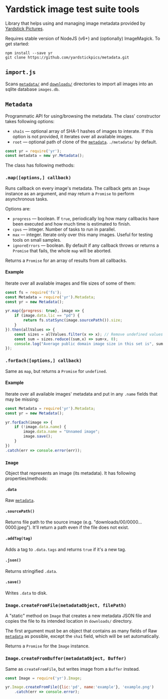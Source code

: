 # Yardstick image test suite tools

Library that helps using and managing image metadata provided by [Yardstick Pictures](https://yardstick.pictures/).

Requires stable version of NodeJS (v6+) and (optionally) ImageMagick. To get started:

    npm install --save yr
    git clone https://github.com/yardstickpics/metadata.git

## `import.js`

Scans [`metadata/`](https://github.com/yardstickpics/metadata#readme) and [`downloads/`](https://yardstick.pictures/#download)
directories to import all images into an sqlite database `images.db`.

## `Metadata`

Programmatic API for using/browsing the metadata. The class' constructor takes following options:

 * `sha1s` — optional array of SHA-1 hashes of images to interate. If this option is not provided, it iterates over all available images.
 * `root` — optional path of clone of the [`metadata`](https://github.com/yardstickpics/metadata). `./metadata/` by default.

```js
const yr = require('yr');
const metadata = new yr.Metadata();
```

The class has following methods:

### `.map([options,] callback)`

Runs callback on every image's metadata. The callback gets an `Image` instance as an argument, and may return a `Promise` to perform asynchronous tasks.

Options are:

 * `progress` — boolean. If `true`, periodically log how many callbacks have been executed and how much time is estimated to finish.
 * `cpus` — integer. Number of tasks to run in parallel.
 * `max` — integer. Iterate only over this many images. Useful for testing tools on small samples.
 * `ignoreErrors` — boolean. By default if any callback throws or returns a `Promise` that fails, the whole `map` will be aborted.

Returns a `Promise` for an array of results from all callbacks.

#### Example

Iterate over all available images and file sizes of some of them:

```js
const fs = require('fs');
const Metadata = require('yr').Metadata;
const yr = new Metadata();

yr.map({progress: true}, image => {
    if (image.data.lic == "pd") {
        return fs.statSync(image.sourcePath()).size;
    }
}).then(allValues => {
    const sizes = allValues.filter(x => x); // Remove undefined values
    const sum = sizes.reduce((sum,x) => sum+x, 0);
    console.log("Average public domain image size in this set is", sum / sizes.length);
});
```

### `.forEach([options,] callback)`

Same as `map`, but returns a `Promise` for `undefined`.

#### Example

Iterate over all available images' metadata and put in any `.name` fields that may be missing:

```js
const Metadata = require('yr').Metadata;
const yr = new Metadata();

yr.forEach(image => {
    if (!image.data.name) {
        image.data.name = "Unnamed image";
        image.save();
    }
})
.catch(err => console.error(err));
```

### `Image`

Object that represents an image (its metadata). It has following properties/methods:

#### `.data`

Raw [`metadata`](https://github.com/yardstickpics/metadata#readme).

#### `.sourcePath()`

Returns file path to the source image (e.g. "downloads/00/0000…0000.jpeg"). It'll return a path even if the file does not exist.

#### `.addTag(tag)`

Adds a tag to `.data.tags` and returns `true` if it's a new tag.

#### `.json()`

Returns stringified `.data`.

#### `.save()`

Writes `.data` to disk.

### `Image.createFromFile(metadataObject, filePath)`

A "static" method on `Image` that creates a new metadata JSON file and copies the file to its intended location in `downloads/` directory.

The first argument must be an object that contains as many fields of Raw [`metadata`](https://github.com/yardstickpics/metadata#readme) as possible, except the `sha1` field, which will be set automatically.

Returns a `Promise` for the `Image` instance.

### `Image.createFromBuffer(metadataObject, Buffer)`

Same as `createFromFile`, but writes image from a `Buffer` instead.

```js
const Image = require('yr').Image;

yr.Image.createFromFile({lic:'pd', name:'example'}, 'example.png')
    .catch(err => console.error);
